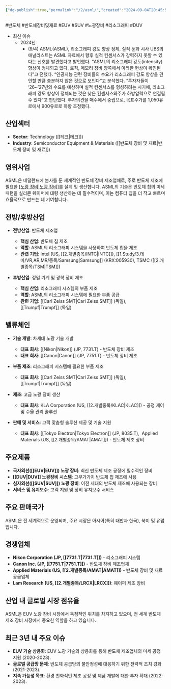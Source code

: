 ```yaml
---
{"dg-publish":true,"permalink":"/2/asml/","created":"2024-09-04T20:45:57.717+09:00","updated":"2025-07-10T10:44:22.080+09:00"}
---
```


#반도체 #반도체장비및재료 #EUV #SUV #노광장비 #리소그래피 #DUV


- 최신 이슈
	- 2024년
		- (9/4) ASML(ASML), 리소그래피 강도 향상 정체, 실적 둔화 시사 UBS의 애널리스트는 ASML 자료에서 향후 실적 컨센서스가 강력하지 못할 수 있다는 신호를 발견했다고 발언했다.   “ASML의 리소그래피 강도(intensity) 향상이 정체되고 있다. 로직, 메모리 장비 양쪽에서 이러한 현상이 확인된다”고 전했다.   “인공지능 관련 장비들의 수요가 리소그래피 강도 향상을 견인할 만큼 충분하지 않은 것으로 보인다”고 분석했다.   “투자자들이 ‘26~’27년의 수요를 예상하며 실적 컨센서스를 형성하려는 시기에, 리소그래피 강도 향상이 정체되는 것은 낮은 컨센서스와주가 하방압력으로 연결될 수 있다”고 판단했다.   투자의견을 매수에서 중립으로, 목표주가를 1,050유로에서 900유로로 하향 조정했다.

## 산업섹터

- **Sector**: Technology ([[테크\|테크]])
- **Industry**: Semiconductor Equipment & Materials ([[반도체 장비 및 재료\|반도체 장비 및 재료]])

## 영위사업

ASML은 네덜란드에 본사를 둔 세계적인 반도체 장비 제조업체로, 주로 반도체 제조에 필요한 [[노광 장비\|노광 장비]]([[리소그래피\|리소그래피]])를 설계 및 생산합니다. ASML의 기술은 반도체 칩의 미세 패턴을 실리콘 웨이퍼에 대량 생산하는 데 필수적이며, 이는 컴퓨터 칩을 더 작고 빠르며 효율적으로 만드는 데 기여합니다.

## 전방/후방산업

- **전방산업**: 반도체 제조업
    - **핵심 산업**: 반도체 칩 제조
    - **역할**: ASML의 리소그래피 시스템을 사용하여 반도체 칩을 제조
    - **관련 기업**: Intel (US, [[2.개별종목/INTC\|INTC]]), [[1.Study/3.테마/VR,AR,MR/종목/Samsung\|Samsung]] (KRX:005930), TSMC ([[2.개별종목/TSM\|TSM]])

- **후방산업**: 정밀 기계 및 광학 장비 제조
    - **핵심 산업**: 리소그래피 시스템의 부품 제조
    - **역할**: ASML의 리소그래피 시스템에 필요한 부품 공급
    - **관련 기업**: [[Carl Zeiss SMT\|Carl Zeiss SMT]] (독일), [[Trumpf\|Trumpf]] (독일)

## 밸류체인

- **기술 개발**: 차세대 노광 기술 개발
    - **대표 회사**: [[Nikon\|Nikon]] (JP, 7731.T) - 반도체 장비 제조
    - **대표 회사**: [[Canon\|Canon]] (JP, 7751.T) - 반도체 장비 제조

- **부품 제조**: 리소그래피 시스템에 필요한 부품 제조
    - **대표 회사**: [[Carl Zeiss SMT\|Carl Zeiss SMT]] (독일), [[Trumpf\|Trumpf]] (독일)

- **제조**: 고급 노광 장비 생산
    - **대표 회사**: KLA Corporation (US, [[2.개별종목/KLAC\|KLAC]]) - 공정 제어 및 수율 관리 솔루션

- **판매 및 서비스**: 고객 맞춤형 솔루션 제공 및 기술 지원
    - **대표 회사**: [[Tokyo Electron\|Tokyo Electron]] (JP, 8035.T),  Applied Materials (US, [[2.개별종목/AMAT\|AMAT]]) - 반도체 제조 장비

## 주요제품

- **극자외선([[EUV\|EUV]]) 노광 장비**: 최신 반도체 제조 공정에 필수적인 장비
- **[[DUV\|DUV]] 노광장비 시스템**: 고부가가치 반도체 칩 제조에 사용
- **심자외선([[SUV\|SUV]]) 노광 장비**: 이전 세대의 반도체 제조에 사용되는 장비
- **서비스 및 유지보수**: 고객 지원 및 장비 유지보수 서비스

## 주요 판매국가

ASML은 전 세계적으로 운영되며, 주요 시장은 아시아(특히 대만과 한국), 북미 및 유럽입니다.

## 경쟁업체

- **Nikon Corporation (JP, [[7731.T\|7731.T]])** - 리소그래피 시스템
- **Canon Inc. (JP, [[7751.T\|7751.T]])** - 반도체 장비 제조업체
- **Applied Materials (US, [[2.개별종목/AMAT\|AMAT]])** - 반도체 장비 및 재료 공급업체
- **Lam Research (US, [[2.개별종목/LRCX\|LRCX]])**: 웨이퍼 제조 장비

## 산업 내 글로벌 시장 점유율

ASML은 EUV 노광 장비 시장에서 독점적인 위치를 차지하고 있으며, 전 세계 반도체 제조 장비 시장에서 중요한 역할을 하고 있습니다.

## 최근 3년 내 주요 이슈

- **EUV 기술 상용화**: EUV 노광 기술의 상용화를 통해 반도체 제조업체의 미세 공정 지원 (2020-2023).
- **글로벌 공급망 문제**: 반도체 공급망의 불안정성에 대응하기 위한 전략적 조치 강화 (2021-2023).
- **지속 가능성 목표**: 환경 친화적인 제조 공정 및 제품 개발에 대한 투자 확대 (2022-2023).